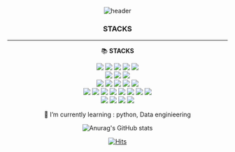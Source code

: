 <div align="center">

![header](https://capsule-render.vercel.app/api?type=Slice&color=2F0B82&height=150&section=header&text=SHlim&fontColor=b49eec&fontSize=70&animation=fadeIn&fontAlignY=55)


### STACKS
---

📚 **STACKS**

<img src="https://img.shields.io/badge/python-3670A0?style=for-the-badge&logo=python&logoColor=ffdd54">
<img src="https://img.shields.io/badge/java-%23ED8B00.svg?style=for-the-badge&logo=openjdk&logoColor=white">
<img src="https://img.shields.io/badge/c++-%2300599C.svg?style=for-the-badge&logo=c%2B%2B&logoColor=white">
<img src="https://img.shields.io/badge/r-%23276DC3.svg?style=for-the-badge&logo=r&logoColor=white">
<img src="https://img.shields.io/badge/html5-%23E34F26.svg?style=for-the-badge&logo=html5&logoColor=white"><br>
<img src="https://img.shields.io/badge/MongoDB-%234ea94b.svg?style=for-the-badge&logo=mongodb&logoColor=white">
<img src="https://img.shields.io/badge/sqlite-%2307405e.svg?style=for-the-badge&logo=sqlite&logoColor=white">
<img src="https://img.shields.io/badge/mysql-4479A1.svg?style=for-the-badge&logo=mysql&logoColor=white"><br>
<img src="https://img.shields.io/badge/Apache%20Airflow-017CEE?style=for-the-badge&logo=Apache%20Airflow&logoColor=white"> 
<img src="https://img.shields.io/badge/Apache%20Hadoop-66CCFF?style=for-the-badge&logo=apachehadoop&logoColor=black">
<img src="https://img.shields.io/badge/django-%23092E20.svg?style=for-the-badge&logo=django&logoColor=white">
<img src="https://img.shields.io/badge/FastAPI-005571?style=for-the-badge&logo=fastapi">
<img src="https://img.shields.io/badge/opencv-%23white.svg?style=for-the-badge&logo=opencv&logoColor=white"><br>
<img src="https://img.shields.io/badge/numpy-%23013243.svg?style=for-the-badge&logo=numpy&logoColor=white">
<img src="https://img.shields.io/badge/pandas-%23150458.svg?style=for-the-badge&logo=pandas&logoColor=white">
<img src="https://img.shields.io/badge/PyTorch-%23EE4C2C.svg?style=for-the-badge&logo=PyTorch&logoColor=white">
<img src="https://img.shields.io/badge/scikit--learn-%23F7931E.svg?style=for-the-badge&logo=scikit-learn&logoColor=white">
<img src="https://img.shields.io/badge/SciPy-%230C55A5.svg?style=for-the-badge&logo=scipy&logoColor=%white">
<img src="https://img.shields.io/badge/TensorFlow-%23FF6F00.svg?style=for-the-badge&logo=TensorFlow&logoColor=white">
<img src="https://img.shields.io/badge/Keras-%23D00000.svg?style=for-the-badge&logo=Keras&logoColor=white">
<img src="https://img.shields.io/badge/Matplotlib-%23ffffff.svg?style=for-the-badge&logo=Matplotlib&logoColor=black"><br>
<img src="https://img.shields.io/badge/Obsidian-%23483699.svg?style=for-the-badge&logo=obsidian&logoColor=white">
<img src="https://img.shields.io/badge/pycharm-143?style=for-the-badge&logo=pycharm&logoColor=black&color=black&labelColor=green">
<img src="https://img.shields.io/badge/Visual%20Studio%20Code-0078d7.svg?style=for-the-badge&logo=visual-studio-code&logoColor=white">
<img src="https://img.shields.io/badge/Notion-%23000000.svg?style=for-the-badge&logo=notion&logoColor=white">



	  

<br/>

🌱 I’m currently learning : python, Data enginieering


![Anurag's GitHub stats](https://github-readme-stats.vercel.app/api?username=shlim1392&show_icons=true&theme=radical)


[![Hits](https://hits.seeyoufarm.com/api/count/incr/badge.svg?url=https%3A%2F%2Fgithub.com%2Fshlim1392&count_bg=%232F0B82&title_bg=%23160827&icon=github.svg&icon_color=%23FFFFFF&title=hits&edge_flat=false)](https://hits.seeyoufarm.com)

</div>

<!-- - 👯 I’m looking to collaborate on 프로젝트
- 🤔 I’m looking for help with 
- 💬 Ask me about ...
- 📫 How to reach me: 이메일
- 😄 Pronouns: 
- ⚡ Fun fact: 특장점 -->

